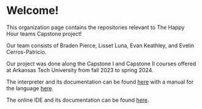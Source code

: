 # Welcome!
This organization page contains the repositories relevant to The Happy Hour teams Capstone project!

Our team consists of Braden Pierce, Lisset Luna, Evan Keathley, and Evelin Cerros-Patricio. 

Our project was done along the Capstone I and Capstone II courses offered at Arkansas Tech University from fall 2023 to spring 2024. 

The interpreter and its documentation can be found [here](https://github.com/Happy-Hour-Capstone-Team/wick-interpreter) with a manual for the language [here](https://github.com/Happy-Hour-Capstone-Team/wick-interpreter/blob/main/The%20Wick%20Manual.pdf).

The online IDE and its documentation can be found [here](https://github.com/Happy-Hour-Capstone-Team/wick-ide).
